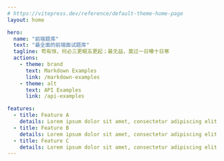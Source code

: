 ```yaml
---
# https://vitepress.dev/reference/default-theme-home-page
layout: home

hero:
  name: "前端题库"
  text: "最全面的前端面试题库"
  tagline: 苟有恒，何必三更眠五更起；最无益，莫过一日曝十日寒
  actions:
    - theme: brand
      text: Markdown Examples
      link: /markdown-examples
    - theme: alt
      text: API Examples
      link: /api-examples

features:
  - title: Feature A
    details: Lorem ipsum dolor sit amet, consectetur adipiscing elit
  - title: Feature B
    details: Lorem ipsum dolor sit amet, consectetur adipiscing elit
  - title: Feature C
    details: Lorem ipsum dolor sit amet, consectetur adipiscing elit
---
```



